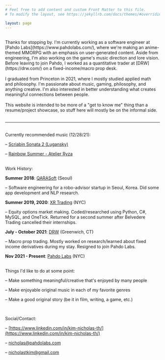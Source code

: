```yaml
---
# Feel free to add content and custom Front Matter to this file.
# To modify the layout, see https://jekyllrb.com/docs/themes/#overriding-theme-defaults

layout: page
---
```

<br />
Thanks for stopping by. I'm currently working as a software engineer at [Pahdo Labs](https://www.pahdolabs.com/), where we're making an anime-themed MMORPG with an emphasis on user-generated content. Aside from engineering, I'm also working on the game's music direction and lore vision. Before leaving to join Pahdo, I worked as a quantitative trader at [DRW](https://drw.com/) on a fixed-income/macro prop desk.
<br /><br />
I graduated from Princeton in 2021, where I mostly studied applied math and philosophy. I'm passionate about music, gaming, philosophy, and anything creative. I'm also interested in better understanding what creates meaningful connections between people.
<br /><br />
This website is intended to be more of a "get to know me" thing than a resume/project showcase, so stuff here will mostly be on the informal side.
<br /><br />

______________________
<br />
Currently recommended music (12/28/21):

&ndash; [Scriabin Sonata 2 (Lugansky)](https://youtu.be/Cd5xKZjfTqM?t=1588)

&ndash; [Rainbow Summer - Atelier Ryza](https://www.youtube.com/watch?v=T_OMCd4s0S8)
<br /><br />

Work History:

**Summer 2018**: [QARASoft](https://www.qara.ai/) (Seoul)

&ndash; Software engineering for a robo-advisor startup in Seoul, Korea. Did some app development and NLP research.  

**Summer 2019, 2020**: [XR Trading](https://www.xrtrading.com/) (NYC)

&ndash; Equity options market making. Coded/researched using Python, C#, MySQL, and OneTick. Returned for a second summer after Belvedere Trading cancelled their internships.

**July - October 2021**: [DRW](https://drw.com/) (Greenwich, CT)

&ndash; Macro prop trading. Mostly worked on research/learned about fixed income derivatives during my stay. Resigned to join Pahdo Labs.

**Nov 2021 - Present**: [Pahdo Labs](https://www.pahdolabs.com/) (NYC)
<br /><br />

Things I'd like to do at some point:

&ndash; Make something meaningful/creative that's enjoyed by many people

&ndash; Make enjoyable original music in each of my favorite genres

&ndash; Make a good original story (be it in film, writing, a game, etc.)

<br />

Social/Contact:

&ndash; [https://www.linkedin.com/in/kim-nicholas-th/](https://www.linkedin.com/in/kim-nicholas-th/)

&ndash; [nicholas@pahdolabs.com](mailto:nicholas@pahdolabs.com)

&ndash; [nicholastkim@gmail.com](mailto:nicholastkim@gmail.com)
<br /><br />

